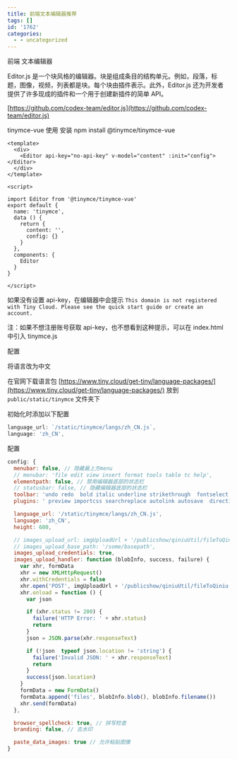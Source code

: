 ```yaml
---
title: 前端文本编辑器推荐
tags: []
id: '1762'
categories:
  - - uncategorized
---
```


前端 文本编辑器

Editor.js 是一个块风格的编辑器。块是组成条目的结构单元。例如，段落，标题，图像，视频，列表都是块。每个块由插件表示。此外，Editor.js 还为开发者提供了许多现成的插件和一个用于创建新插件的简单 API。

[https://github.com/codex-team/editor.js](https://github.com/codex-team/editor.js)

tinymce-vue 使用 安装 npm install @tinymce/tinymce-vue

```vue
<template>
  <div>
    <Editor api-key="no-api-key" v-model="content" :init="config"></Editor>
  </div>
</template>

<script>

import Editor from '@tinymce/tinymce-vue'
export default {
  name: 'tinymce',
  data () {
    return {
      content: '',
      config: {}
    }
  },
  components: {
    Editor
  }
}

</script>
```

如果没有设置 api-key，在编辑器中会提示 `This domain is not registered with Tiny Cloud. Please see the quick start guide or create an account.`

注：如果不想注册账号获取 api-key，也不想看到这种提示，可以在 index.html 中引入 tinymce.js

配置

将语言改为中文

在官网下载语言包 [https://www.tiny.cloud/get-tiny/language-packages/](https://www.tiny.cloud/get-tiny/language-packages/) 放到 `public/static/tinymce` 文件夹下

初始化时添加以下配置

```js
language_url: `/static/tinymce/langs/zh_CN.js`,
language: 'zh_CN',
```

配置

```js
config: {
  menubar: false, // 隐藏最上方menu
  // menubar: 'file edit view insert format tools table tc help',
  elementpath: false, // 禁用编辑器底部的状态栏
  // statusbar: false, // 隐藏编辑器底部的状态栏
  toolbar: 'undo redo  bold italic underline strikethrough  fontselect fontsizeselect formatselect  alignleft aligncenter alignright alignjustify  outdent indent   numlist bullist checklist  forecolor backcolor casechange permanentpen formatpainter removeformat  charmap emoticons  fullscreen  preview    insertfile image media pageembed  link  codesample  powerpaste', // 工具栏
  plugins: ' preview importcss searchreplace autolink autosave  directionality visualblocks visualchars fullscreen image link media  codesample table charmap hr pagebreak nonbreaking toc insertdatetime advlist lists wordcount imagetools textpattern noneditable   emoticons ',

  language_url: '/static/tinymce/langs/zh_CN.js',
  language: 'zh_CN',
  height: 600,

  // images_upload_url: imgUploadUrl + '/publicshow/qiniuUtil/fileToQiniu',
  // images_upload_base_path: '/some/basepath',
  images_upload_credentials: true,
  images_upload_handler: function (blobInfo, success, failure) {
    var xhr, formData
    xhr = new XMLHttpRequest()
    xhr.withCredentials = false
    xhr.open('POST', imgUploadUrl + '/publicshow/qiniuUtil/fileToQiniu')
    xhr.onload = function () {
      var json

      if (xhr.status != 200) {
        failure('HTTP Error: ' + xhr.status)
        return
      }
      json = JSON.parse(xhr.responseText)

      if (!json  typeof json.location != 'string') {
        failure('Invalid JSON: ' + xhr.responseText)
        return
      }
      success(json.location)
    }
    formData = new FormData()
    formData.append('files', blobInfo.blob(), blobInfo.filename())
    xhr.send(formData)
  },

  browser_spellcheck: true, // 拼写检查
  branding: false, // 去水印

  paste_data_images: true // 允许粘贴图像
}
```